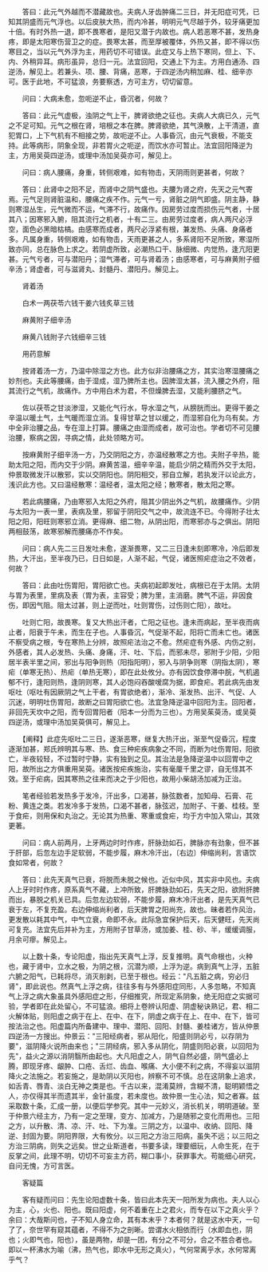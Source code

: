 <!-- { "loadSidebar": true } -->
　　答曰：此元气外越而不潜藏故也。夫病人牙齿肿痛二三日，并无阳症可凭，已知其阴盛而元气浮也。以后皮肤大热，而内冷甚，明明元气尽越于外，较牙痛更加十倍。有时外热一退，即不畏寒者，是阳又潜于内故也。病人若恶寒不甚，发热身疼，即是太阳寒伤营卫之的症。畏寒太甚，而至厚被覆体，外热又甚，即不得以伤寒目之，当以元气外浮为主，用药切不可错误。此症又与上热下寒同，但上、下、内、外稍异耳。病形虽异，总归一元。法宜回阳，交通上下为主。方用白通汤、四逆汤，解见上。若兼头、项、腰、背痛，恶寒，于四逆汤内稍加麻、桂、细辛亦可。医于此地，不可猛浪，务要察透，方可主方，切切留意。

　　问曰：大病未愈，忽呃逆不止，昏沉者，何故？

　　答曰：此元气虚极，浊阴之气上干，脾肾欲绝之征也。夫病人大病已久，元气之不足可知。元气之根在肾，培根之本在脾。脾肾欲绝，其气涣散，上干清道，直犯胃口，上下气机有不相接之势，故呃逆不止。人事昏沉，由元气衰极，不能支持。此等病形，阴象全现，非若胃火之呃逆，而饮水亦可暂止。法宜回阳降逆为主，方用吴萸四逆汤，或理中汤加吴萸亦可，解见上。

　　问曰：病人腰痛，身重，转侧艰难，如有物击，天阴雨则更甚者，何故？

　　答曰：此肾中之阳不足，而肾中之阴气盛也。夫腰为肾之府，先天之元气寄焉。元气足则肾脏温和，腰痛之疾不作。元气一亏，肾脏之阴气即盛。阴主静，静则寒湿丛生，元气微而不运，气滞不行，故痛作。因房劳过度而损伤元气者，十居其八；因寒邪入腑，阻其流行之机者，十有二三。由房劳过度者，病人两尺必浮空，面色必黑暗枯槁。由感寒而成者，两尺必浮紧有根，兼发热、头痛、身痛者多。凡属身重，转侧艰难，如有物击，天雨更甚之人，多系肾阳不足所致，寒湿所致亦同，总在脉色上求之。若阴虚所致，必潮热口干、脉细微、内觉热，逢亢阳更甚。元气亏者，可与潜阳丹；湿气滞者，可与肾着汤；由感寒者，可与麻黄附子细辛汤；肾虚者，可与滋肾丸、封髓丹、潜阳丹。解见上。

　　肾着汤

　　白术一两茯苓六钱干姜六钱炙草三钱

　　麻黄附子细辛汤

　　麻黄八钱附子六钱细辛三钱

　　用药意解

　　按肾着汤一方，乃温中除湿之方也。此方似非治腰痛之方，其实治寒湿腰痛之妙剂也。夫此等腰痛，由于湿成，湿乃脾所主也。因脾湿太甚，流入腰之外府，阻其流行之气机，故痛作。方中用白术为君，不但燥脾去湿，又能利腰脐之气。

　　佐以茯苓之甘淡渗湿，又能化气行水，导水湿之气，从膀胱而出。更得干姜之辛温以暖土气，土气暖而湿立消。复得甘草之甘以缓之，而湿邪自化为乌有矣。方中全非治腰之品，专在湿上打算。腰痛之由湿而成者，故可治也。学者切不可见腰治腰，察病之因，寻病之情，此处领略方可。

　　按麻黄附子细辛汤一方，乃交阴阳之方，亦温经散寒之方也。夫附子辛热，能助太阳之阳，而内交于少阴。麻黄苦温，细辛辛温，能启少阴之精而外交于太阳，仲景取微发汗以散邪，实以交阴阳也。阴阳相交，邪自立解，若执发汗以论此方，浅识此方也。又曰温经散寒：温经者，温太阳之经；散寒者，散太阳之寒。

　　若此病腰痛，乃由寒邪入太阳之外府，阻其少阴出外之气机，故腰痛作。少阴与太阳为一表一里，表病及里，邪留于阴阳交气之中，故流连不已。今得附子壮太阳之阳，阳旺则寒邪立消。更得麻、细二物，从阴出阳，而寒邪亦与之俱出。阴阳两相鼓荡，故寒邪解而腰痛亦不作矣。

　　问曰：病人先二三日发吐未愈，遂渐畏寒，又二三日逢未刻即寒冷，冷后即发热，大汗出，至半夜乃已，日日如是，人渐不起，气促，诸医照疟症治之不效者，何故？

　　答曰：此由吐伤胃阳，胃阳欲亡也。夫病初起即发吐，病根已在于太阴。太阴与胃为表里，里病及表（胃为表，主容受；脾为里，主消磨。脾气不运，非因食伤，即因气阻。阻太过甚，则上逆而吐，吐则胃伤，过伤则亡阳），故吐。

　　吐则亡阳，故畏寒。复又大热出汗者，亡阳之征也。逢未而病起，至半夜而病止者，阳衰于午未，而生在子也。人事昏沉，气促渐不起，阳将亡而未亡也。诸医不察受病之根，专在寒热上分辨，故照疟法治之不愈。然疟症有外感、内伤之别，外感者，其人必发热、头痛、身痛，汗、吐、下后，而邪未尽，邪附于少阳，少阳居半表半里之间，邪出与阳争则热（阳指阳明），邪入与阴争则寒（阴指太阴），寒疟（单寒无热）、热疟（单热无寒），即在此处攸分。亦有因饮食停滞中脘，气机遏郁不行，逢阳则热，逢阴则寒，其人必饱闷吞酸嗳腐为据，即食疟。若此病先由发呕吐（呕吐有因厥阴之气上干者，有胃欲绝者），渐冷、渐发热、出汗、气促、人沉迷，明明吐伤胃阳，故断之曰胃阳欲亡也。法宜急降逆温中回阳为主。回阳者，非回先天坎中之阳，而专回胃阳者（阳本一分而为三也）。方用吴茱萸汤，或吴萸四逆汤，或理中汤加吴萸俱可，解见上。

　　【阐释】此症先呕吐二三日，遂渐恶寒，继复大热汗出，渐至气促昏沉，程度逐渐加甚，郑氏辨明其与寒、热、食三种疟疾病象之不同，而断为吐伤胃阳，阳欲亡，半夜较轻，不过暂时宁静，实有独到之见。其治法是急降逆温中以回胃中之阳，故所出之方俱重用吴萸。诸医按疟疾施治，实有毫厘千里之谬，自无怪其不效。至于疟病，因其寒热之往来而决之于少阳也，故用小柴胡汤加减为正治。

　　笔者经验若发热多于发冷，汗出多，口渴甚，脉弦数者，加知母、石膏、花粉、黄连之类。若发冷多于发热，口渴不甚者，脉弦迟，加附子、干姜、桂枝。至于食疟，则用保和丸治之。无论其为热重、寒重或食疟，均于方中加入常山，其效更著。

　　问曰：病人前两月，上牙两边时时作疼，肝脉劲如石，脾脉亦有劲象，但不甚于肝部，后忽左边手足软弱，不能步履，麻木冷汗出，〔右边〕伸缩尚利，言语饮食如常者，何故？

　　答曰：此先天真气已衰，将脱而未脱之候也。近似中风，其实非中风也。夫病人上牙时时作疼，原系真气不藏，上冲所致，肝脾脉劲如石，先天之阳，欲附肝脾而出，暴脱之机关已具。后忽左边软弱，不能步履，麻木冷汗出者，是先天真气已衰于左，不复充盈。右边伸缩尚利者，后天脾胃之阳尚充，故也。昧者若作风治，更发散以耗其中气，中气立衰，命即不永。此际急宜保护后天，后天健旺，先天尚可复充。法宜先后并补为主，方用附子甘草汤，或加姜、桂、砂、半，缓缓调服，月余可瘳。解见上。

　　以上数十条，专论阳虚，指出先天真气上浮，反复推明。真气命根也，火种也，藏于肾中，立水之极，为阴之根，沉潜为顺，上浮为逆。病到真气上浮，五脏六腑之阳气，已耗将尽，消灭削剥，已至于根也。经云："凡五脏之病，穷必归肾"，即此说也。然真气上浮之病，往往多有与外感阳症同形，人多忽略，不知真气上浮之病大象虽具外感阳症之形，仔细推究，所现定系阴象，绝无阳症之实据可验，学者即在此处留心，不可猛浪。细将上卷辨认阳虚、阴虚秘诀熟记，君、相二火解体贴，则阳虚之病于在上、在中、在下，阴虚之病于在上、在中、在下，皆可按法治之也。阳虚篇内所备建中、理中、潜阳、回阳、封髓、姜桂诸方，皆从仲景四逆汤一方搜出。仲景云："三阳经病者，邪从阳化，阳盛则阴必亏，以存阴为要"，滋阴降火说所由来也；"三阴经病，邪入多从阴化，阴盛则阳必衰，以回阳为先"，益火之源以消阴翳所由起也。大凡阳虚之人，阴气自然必盛，阴气盛必上腾，即现牙疼、龈肿、口疮、舌烂、齿血、喉痛、大小便不利之病，不得妄以滋阴降火之法施之。若妄施之，是助阴以灭阳也，辨察不可不慎。总在这阴象上追求，如舌青、唇青、淡白无神之类是也。千古以来，混淆莫辨，含糊不清，聪明颖悟之人，亦仅得其半而遗其半，金针虽度，若未度也。故仲景一生心法，知之者寡。兹采取数十条，汇成一册，以便后学参究。其中一元妙义，消长机关，明明道破。至于仲景六经主方，乃有一定之至理，变方、加减方，乃是随邪之变化而用也。三阳之方，以升散、清、凉、汗、吐、下为准。三阴之方，以温中、收纳、回阳、降逆、封固为要。阴阳界限，大有攸分。以三阳之方治三阳病，虽失不远；以三阳之方治三阴病，则失之远矣。世之业斯道者，书要多读，理要细玩，人命生死，在于反掌之间，此理不明，切切不可妄主方药，糊口事小，获罪事大。苟能细心研究，自问无愧，方可言医。

　　客疑篇

　　客有疑而问曰：先生论阳虚数十条，皆曰此本先天一阳所发为病也。夫人以心为主，心，火也、阳也。既曰阳虚，何不着重在上之君火，而专在以下之真火乎？余曰：大哉斯问也，子不知人身立命，其有本末乎？本者何？就是这水中天，一句了了，奈世罕有窥其蕴者，不得不为之剖晰。尝谓水火相依而行（水即血也，阴也；火即气也，阳也），虽是两物，却是一团，有分之不可分，合之不胜合者也。即以一杯沸水为喻（沸，热气也，即水中无形之真火），气何常离乎水，水何常离乎气？

